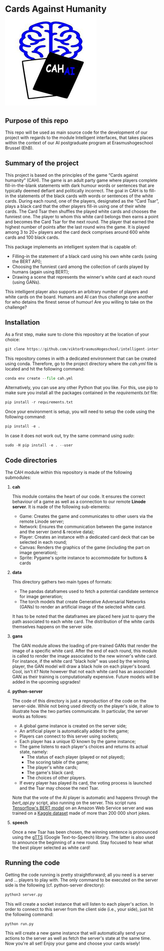 # Cards Against Humanity ![test](./cah/cah_logo.jpg)

## Purpose of this repo

This repo will be used as main source code for the development of our project with regards to the module Intelligent 
interfaces, that takes places within the context of our AI postgraduate program at Erasmushogeschool Brussel (EhB).

## Summary of the project

This project is based on the principles of the game “Cards against humanity” (CAH). The game is an
adult party game where players complete fill-in-the-blank statements with dark humour words or sentences
that are typically deemed defiant and politically incorrect. The goal in CAH is to fill-in the statements
of the black cards with words or sentences of the white cards. During each round, one of the players,
designated as the “Card Tsar”,  plays a black card that the other players fill-in using one of their
white cards. The Card Tsar then shuffles the played white cards and chooses the funniest one. The player
to whom this white card belongs then earns a point and becomes the Card Tsar for the next round. The
player that earned the highest number of points after the last round wins the game. It is played among
3 to 20+ players and the card deck comprises around 600 white cards and 100 black cards.

This package implements an intelligent system that is capable of:
* Filling-in the statement of a black card using his own white cards (using the BERT API);
* Choosing the funniest card among the collection of cards played by humans (again using BERT);
* Drawing a scene that represents the winner's white card at each round (using GANs).

This intelligent player also supports an arbitrary number of players and white cards on the board. Humans
and AI can thus challenge one another for who detains the finest sense of humour! Are you willing to take
on the challenge?

## Installation

As a first step, make sure to clone this repository at the location of your choice:

```python
git clone https://github.com/viktorErasmusHogeschool/intelligent-interfaces.git
```

This repository comes in with a dedicated environment that can be created using conda. Therefore, go to the
project directory where the *cah.yml* file is located and hit the following command:

```python
conda env create --file cah.yml
```

Alternatively, you can use any other Python that you like. For this, use pip to make sure you install all 
the packages contained in the *requirements.txt* file:

```python
pip install -r requirements.txt
```

Once your environment is setup, you will need to setup the code using the following command:

```python
pip install -e .
```

In case it does not work out, try the same command using *sudo*:

```python
sudo -H pip install -e . --user
```

## Code directories

The CAH module within this repository is made of the following submodules:

1) **cah**
   
   This module contains the heart of our code. It ensures the correct behaviour of a game as well as
   a connection to our remote **Linode server**. It is made of the following sub-elements:
   - Game: Creates the game and communicates to other users via the remote Linode server;
   - Network: Ensures the communication between the game instance and the server (send & receive data);
   - Player: Creates an instance with a dedicated card deck that can be selected in each round;
   - Canvas: Renders the graphics of the game (including the part on image generation);
   - Sprite: Pygame's sprite instance to accommodate for buttons & cards
  
2) **data**

    This directory gathers two main types of formats:
    - The pandas dataframes used to fetch a potential candidate sentence for image generation;
    - The torch models that create Generative Adversarial Networks (GANs) to render an artificial image of the
     selected white card.
    
    It has to be noted that the dataframes are placed here just to query the path associated to each white card. The
    distribution of the white cards themselves happens on the server side.
   
3) **gans**

    The GAN module allows the loading of pre-trained GANs that render the image of a specific white card. After the end
    of each round, this module is called to render the image associated to the new winner's white card. For instance, if
    the white card "black hole" was used by the winning player, the GAN model will draw a black hole on each player's
    board. Cool, isn't it? Note however that not each white card has an associated GAN as their training is 
    computationally expensive. Future models will be added in the upcoming upgrades!

4) **python-server**

    The code of this directory is just a reproduction of the code on the server-side. While not being used directly on
    the player's side, it allow to illustrate how the two parties communicate. In particular, the server works as follows:
    - A global game instance is created on the server side;
    - An artificial player is automatically added to the game;
    - Players can connect to this server using sockets;
    - Each player has a unique ID known by the game instance;
    - The game listens to each player's choices and returns its actual state, namely:
        * The status of each player (played or not played);
        * The scoring table of the game;
        * The player's white cards;
        * The game's black card;
        * The choices of other players.
    - If every player has played its card, the voting process is launched and the Tsar may choose the next Tsar.
    
    Note that the vote of the AI player is automatic and happens through the *bert_api.py* script, also
    running on the server. This script runs 
    [Tensorflow's BERT model](https://www.tensorflow.org/text/tutorials/classify_text_with_bert) on an Amazon Web Service
    server and was trained on a [Kaggle dataset](https://www.kaggle.com/abhinavmoudgil95/short-jokes) made of more than 
    200 000 short jokes.
    
5) **speech**
    
    Once a new Tsar has been chosen, the winning sentence is pronounced using the [gTTS](https://pypi.org/project/gTTS/) 
    (Google Text-to-Speech) library. The latter is also used to announce the beginning of a new round. Stay focused to
    hear what the best player selected as white card!
    
## Running the code

Getting the code running is pretty straightforward; all you need is a server and ... players to play with. The only
command to be executed on the server side is the following (cf. python-server directory):

```python
python3 server.py
```

This will create a socket instance that will listen to each player's action. In order to connect to this server from
the client side (i.e., your side), just hit the following command:

```python
python run.py
```

This will create a new game instance that will automatically send your actions to the server as well as fetch the 
server's state at the same time. Now you're all set! Enjoy your game and choose your cards wisely!